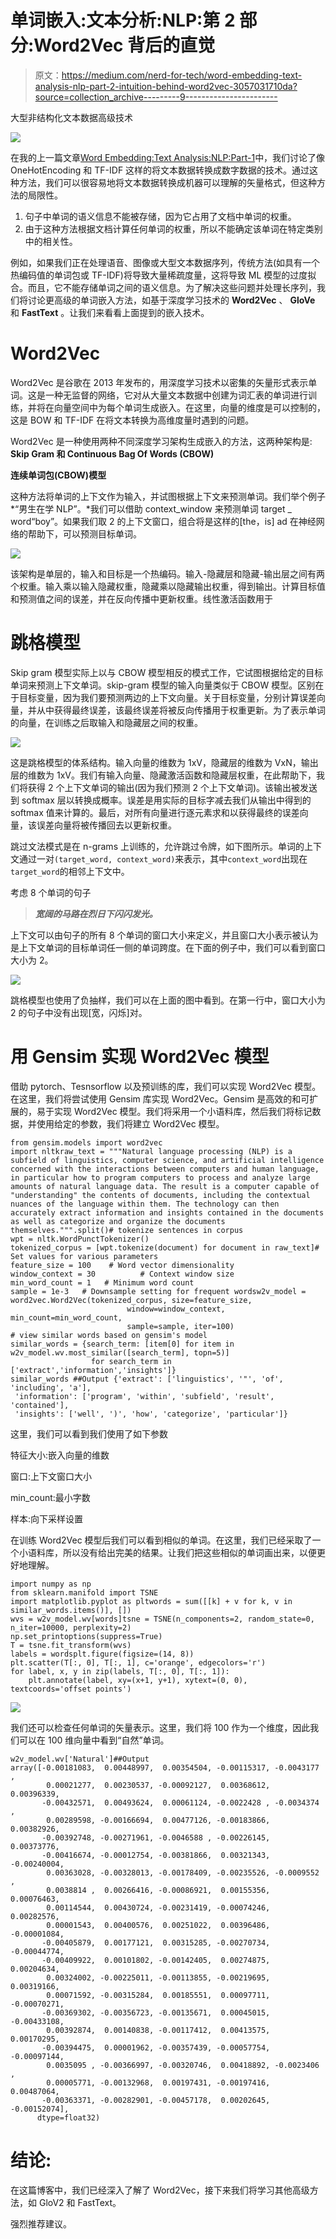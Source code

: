 # 单词嵌入:文本分析:NLP:第 2 部分:Word2Vec 背后的直觉

> 原文：<https://medium.com/nerd-for-tech/word-embedding-text-analysis-nlp-part-2-intuition-behind-word2vec-3057031710da?source=collection_archive---------9----------------------->

大型非结构化文本数据高级技术

![](img/089c5143da84957c8a81fe4fa42a34de.png)

在我的上一篇文章[Word Embedding:Text Analysis:NLP:Part-1](/analytics-vidhya/word-embedding-text-analysis-nlp-part-1-c6c3f161e69f)中，我们讨论了像 OneHotEncoding 和 TF-IDF 这样的将文本数据转换成数字数据的技术。通过这种方法，我们可以很容易地将文本数据转换成机器可以理解的矢量格式，但这种方法的局限性。

1.  句子中单词的语义信息不能被存储，因为它占用了文档中单词的权重。
2.  由于这种方法根据文档计算任何单词的权重，所以不能确定该单词在特定类别中的相关性。

例如，如果我们正在处理语音、图像或大型文本数据序列，传统方法(如具有一个热编码值的单词包或 TF-IDF)将导致大量稀疏度量，这将导致 ML 模型的过度拟合。而且，它不能存储单词之间的语义信息。为了解决这些问题并处理长序列，我们将讨论更高级的单词嵌入方法，如基于深度学习技术的 **Word2Vec** 、 **GloVe** 和 **FastText** 。让我们来看看上面提到的嵌入技术。

# **Word2Vec**

Word2Vec 是谷歌在 2013 年发布的，用深度学习技术以密集的矢量形式表示单词。这是一种无监督的网络，它对从大量文本数据中创建为词汇表的单词进行训练，并将在向量空间中为每个单词生成嵌入。在这里，向量的维度是可以控制的，这是 BOW 和 TF-IDF 在将文本转换为高维度量时遇到的问题。

Word2Vec 是一种使用两种不同深度学习架构生成嵌入的方法，这两种架构是: **Skip Gram 和 Continuous Bag Of Words (CBOW)**

**连续单词包(CBOW)模型**

这种方法将单词的上下文作为输入，并试图根据上下文来预测单词。我们举个例子*“男生在学 NLP”。*我们可以借助 context_window 来预测单词 target _ word“boy”。如果我们取 2 的上下文窗口，组合将是这样的[the，is] ad 在神经网络的帮助下，可以预测目标单词。

![](img/4a246b5b86b00e2b92cb34776ab55f11.png)

该架构是单层的，输入和目标是一个热编码。输入-隐藏层和隐藏-输出层之间有两个权重。输入乘以输入隐藏权重，隐藏乘以隐藏输出权重，得到输出。计算目标值和预测值之间的误差，并在反向传播中更新权重。线性激活函数用于

# 跳格模型

Skip gram 模型实际上以与 CBOW 模型相反的模式工作，它试图根据给定的目标单词来预测上下文单词。skip-gram 模型的输入向量类似于 CBOW 模型。区别在于目标变量，因为我们要预测两边的上下文向量。关于目标变量，分别计算误差向量，并从中获得最终误差，该最终误差将被反向传播用于权重更新。为了表示单词的向量，在训练之后取输入和隐藏层之间的权重。

![](img/88dd104ebb2fa684ecc146d0ce7b57b0.png)

这是跳格模型的体系结构。输入向量的维数为 1xV，隐藏层的维数为 VxN，输出层的维数为 1xV。我们有输入向量、隐藏激活函数和隐藏层权重，在此帮助下，我们将获得 2 个上下文单词的输出(因为我们预测 2 个上下文单词)。该输出被发送到 softmax 层以转换成概率。误差是用实际的目标字减去我们从输出中得到的 softmax 值来计算的。最后，对所有向量进行逐元素求和以获得最终的误差向量，该误差向量将被传播回去以更新权重。

跳过文法模式是在 n-grams 上训练的，允许跳过令牌，如下图所示。单词的上下文通过一对`(target_word, context_word)`来表示，其中`context_word`出现在`target_word`的相邻上下文中。

考虑 8 个单词的句子

> ***宽阔的马路在烈日下闪闪发光。***

上下文可以由句子的所有 8 个单词的窗口大小来定义，并且窗口大小表示被认为是上下文单词的目标单词任一侧的单词跨度。在下面的例子中，我们可以看到窗口大小为 2。

![](img/faae41c2fd47336421d9010b408d1fa3.png)

跳格模型也使用了负抽样，我们可以在上面的图中看到。在第一行中，窗口大小为 2 的句子中没有出现[宽，闪烁]对。

# 用 Gensim 实现 Word2Vec 模型

借助 pytorch、Tesnsorflow 以及预训练的库，我们可以实现 Word2Vec 模型。在这里，我们将尝试使用 Gensim 库实现 Word2Vec。Gensim 是高效的和可扩展的，易于实现 Word2Vec 模型。我们将采用一个小语料库，然后我们将标记数据，并使用给定的参数，我们将建立 Word2Vec 模型。

```
from gensim.models import word2vec
import nltkraw_text = """Natural language processing (NLP) is a subfield of linguistics, computer science, and artificial intelligence concerned with the interactions between computers and human language, in particular how to program computers to process and analyze large amounts of natural language data. The result is a computer capable of "understanding" the contents of documents, including the contextual nuances of the language within them. The technology can then accurately extract information and insights contained in the documents as well as categorize and organize the documents themselves.""".split()# tokenize sentences in corpus
wpt = nltk.WordPunctTokenizer()
tokenized_corpus = [wpt.tokenize(document) for document in raw_text]# Set values for various parameters
feature_size = 100    # Word vector dimensionality  
window_context = 30          # Context window size                                                                                    
min_word_count = 1   # Minimum word count                        
sample = 1e-3   # Downsample setting for frequent wordsw2v_model = word2vec.Word2Vec(tokenized_corpus, size=feature_size, 
                          window=window_context, min_count=min_word_count,
                          sample=sample, iter=100)
# view similar words based on gensim's model
similar_words = {search_term: [item[0] for item in w2v_model.wv.most_similar([search_term], topn=5)]
                  for search_term in ['extract','information','insights']}
similar_words ##Output {'extract': ['linguistics', '"', 'of', 'including', 'a'],
 'information': ['program', 'within', 'subfield', 'result', 'contained'],
 'insights': ['well', ')', 'how', 'categorize', 'particular']}
```

这里，我们可以看到我们使用了如下参数

特征大小:嵌入向量的维数

窗口:上下文窗口大小

min_count:最小字数

样本:向下采样设置

在训练 Word2Vec 模型后我们可以看到相似的单词。在这里，我们已经采取了一个小语料库，所以没有给出完美的结果。让我们把这些相似的单词画出来，以便更好地理解。

```
import numpy as np
from sklearn.manifold import TSNE
import matplotlib.pyplot as pltwords = sum([[k] + v for k, v in similar_words.items()], [])
wvs = w2v_model.wv[words]tsne = TSNE(n_components=2, random_state=0, n_iter=10000, perplexity=2)
np.set_printoptions(suppress=True)
T = tsne.fit_transform(wvs)
labels = wordsplt.figure(figsize=(14, 8))
plt.scatter(T[:, 0], T[:, 1], c='orange', edgecolors='r')
for label, x, y in zip(labels, T[:, 0], T[:, 1]):
    plt.annotate(label, xy=(x+1, y+1), xytext=(0, 0), textcoords='offset points')
```

![](img/2e95149ba2e68c9888b2ad54cd28aa12.png)

我们还可以检查任何单词的矢量表示。这里，我们将 100 作为一个维度，因此我们可以在 100 维向量中看到“自然”单词。

```
w2v_model.wv['Natural']##Output
array([-0.00181083,  0.00448997,  0.00354504, -0.00115317, -0.0043177 ,
        0.00021277,  0.00230537, -0.00092127,  0.00368612,  0.00396339,
       -0.00432571,  0.00493624,  0.00061124, -0.0022428 , -0.0034374 ,
        0.00289598, -0.00166694,  0.00477126, -0.00183866,  0.00382926,
       -0.00392748, -0.00271961, -0.0046588 , -0.00226145,  0.00373776,
       -0.00416674, -0.00012754, -0.00381866,  0.00321343, -0.00240004,
        0.00363028, -0.00328013, -0.00178409, -0.00235526, -0.0009552 ,
        0.0038814 ,  0.00266416, -0.00086921,  0.00155356,  0.00076463,
        0.00114544,  0.00430724, -0.00231419, -0.00074246,  0.00282576,
        0.00001543,  0.00400576,  0.00251022,  0.00396486, -0.00001084,
       -0.00405879,  0.00177121,  0.00315285, -0.00270734, -0.00044774,
       -0.00409922,  0.00101802, -0.00142405,  0.00274875,  0.00204634,
        0.00324002, -0.00225011, -0.00113855, -0.00219695,  0.00319166,
        0.00071592, -0.00315284,  0.00185551,  0.00097711, -0.00070271,
       -0.00369302, -0.00356723, -0.00135671,  0.00045015, -0.00433108,
        0.00392874,  0.00140838, -0.00117412,  0.00413575,  0.00170295,
       -0.00394475,  0.00001962, -0.00357439, -0.00057754, -0.00097144,
        0.0035095 , -0.00366997, -0.00320746,  0.00418892, -0.0023406 ,
        0.00005771, -0.00132968,  0.00197431, -0.00197416,  0.00487064,
       -0.00363371, -0.00282901, -0.00457178,  0.00202645, -0.00152074],
      dtype=float32)
```

# 结论:

在这篇博客中，我们已经深入了解了 Word2Vec，接下来我们将学习其他高级方法，如 GloV2 和 FastText。

强烈推荐建议。